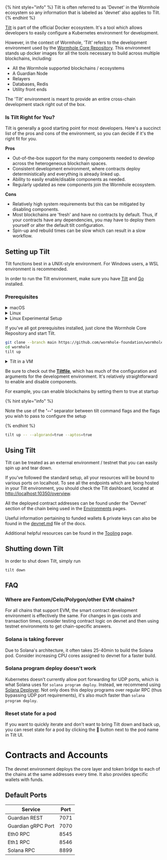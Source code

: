 
{% hint style="info" %}
Tilt is often referred to as 'Devnet' in the Wormhole ecosystem so any information that is labeled as 'devnet' also applies to Tilt.
{% endhint %}

[Tilt](https://tilt.dev/) is part of the official Docker ecosystem. It's a tool which allows developers to easily configure a Kubernetes environment for development.

However, in the context of Wormhole, 'Tilt' refers to the development environment used by the [Wormhole Core Repository](https://github.com/wormhole-foundation/wormhole). This environment stands up docker images for all the tools necessary to build across multiple blockchains, including:

- All the Wormhole supported blockchains / ecosystems
- A Guardian Node
- Relayers
- Databases, Redis
- Utility front ends

The 'Tilt' environment is meant to provide an entire cross-chain development stack right out of the box.


### Is Tilt Right for You?

Tilt is generally a good starting point for most developers. Here's a succinct list of the pros and cons of the environment, so you can decide if it's the right fit for you.

**Pros**

- Out-of-the-box support for the many components needed to develop across the heterogeneous blockchain spaces.
- Consistent development environment, where contracts deploy deterministically and everything is already linked up.
- Ability to easily enable/disable components as needed.
- Regularly updated as new components join the Wormhole ecosystem.

**Cons**

- Relatively high system requirements but this can be mitigated by disabling components.
- Most blockchains are 'fresh' and have no contracts by default. Thus, if your contracts have any dependencies, you may have to deploy them yourself or alter the default tilt configuration.
- Spin-up and rebuild times can be slow which can result in a slow workflow.

## Setting up Tilt

Tilt functions best in a UNIX-style environment. For Windows users, a WSL environment is recommended.

In order to run the Tilt environment, make sure you have [Tilt](https://docs.tilt.dev/install.html) and [Go](https://go.dev/doc/install) installed.

### Prerequisites 

<details>
<summary>macOS</summary>

You'll need to have `homebrew` on your system if you don't already. You can grab it with:

```sh
/bin/bash -c "$(curl -fsSL https://raw.githubusercontent.com/Homebrew/install/HEAD/install.sh)"
```

#### Install Go

```sh
brew install go
```

#### Install Docker

```sh
brew install docker
```

After installation, go into Docker settings and switch ON `kubernetes`. Also configure Docker to have 4 CPUs and ~16GB of RAM.

#### Install Tilt

```sh
brew install tilt
```

</details>

<details>
<summary>Linux</summary>

#### Install Go

```sh
wget https://go.dev/dl/go1.18.1.linux-amd64.tar.gz
rm -rf /usr/local/go && tar -C /usr/local -xzf go1.18.1.linux-amd64.tar.gz
```

#### Install Docker

If you're using Linux with a window manager, consider getting Docker Desktop instead of the following command. It comes with Kubernetes built in and you won't need to download `minikube`. It's recommended to have at least 4 CPUs and 16GB RAM dedicated to Docker.

Also, make absolutely sure that you set up Docker as a non-root user.

[https://docs.docker.com/engine/install/ubuntu/#installation-methods](https://docs.docker.com/engine/install/ubuntu/#installation-methods)


{% tabs %}
{% tab title="Docker Desktop UI" %}

Enable Kubernetes by going into Settings > Kubernetes

{% endtab %}

{% tab title="CLI" %}

Install [`minikube`](https://minikube.sigs.k8s.io/docs/start/).

Configure minikube:

```sh
minikube start --driver=docker --kubernetes-version=v1.23.3 --cpus=4 --memory=14G --disk-size=10G --namespace=wormhole
```

If you reboot your VM you'll need to run the `minikube start` command again before you bring up tilt.

{% endtab %}
{% endtabs %}


#### Install Tilt

Install Tilt by copy pasting this into the Terminal:

```sh
curl -fsSL https://raw.githubusercontent.com/tilt-dev/tilt/master/scripts/install.sh | bash
```

### Clone the Wormhole Repo and start Tilt

```sh
git clone --branch main https://github.com/wormhole-foundation/wormhole.git
cd wormhole
```



</details>

<details>
<summary>Linux Experimental Setup</summary>

#### Experimental Setup Script

{% hint style="danger" %}
This is only recommended if you're running headless Linux and unable to use Docker Desktop, as you can enable Kubernetes from Docker.
{% endhint %}

There's an experimental single command setup script that should install dependencies for you on Linux and configure everything properly. 

```sh
curl $URL | sh install_linux.sh
cd wormhole/
./tilt.sh
```


</details>


If you've all got prerequisites installed, just clone the Wormhole Core Repository and start Tilt.

```sh
git clone --branch main https://github.com/wormhole-foundation/wormhole.git
cd wormhole
tilt up
```

<details>
<summary>Tilt in a VM</summary>

If you're running Tilt in a VM, you'll need to pass in some extra flags to enable Tilt to listen to incoming traffic from external addresses:

```sh
tilt up --host=0.0.0.0 -- --webHost=0.0.0.0
```

You can now access the Tilt UI at `vm_external_ip:10350`.

If the VM's external IP doesn't work, check firewall and port settings to make sure your VM allows incoming traffic.

</details>

Be sure to check out the [**Tiltfile**](https://github.com/wormhole-foundation/wormhole/blob/main/Tiltfile), which has much of the configuration and arguments for the development environment. It's relatively straightforward to enable and disable components. 

For example, you can enable blockchains by setting them to true at startup

{% hint style="info" %}

Note the use of the **'--'** separator between tilt command flags and the flags you wish to pass to configure the setup

{% endhint %}

```sh
tilt up -- --algorand=true --aptos=true
```

## Using Tilt

Tilt can be treated as an external environment / testnet that you can easily spin up and tear down.

If you've followed the standard setup, all your resources will be bound to various ports on localhost. To see all the endpoints which are being hosted in your Tilt environment, you should check the Tilt dashboard, located at [http://localhost:10350/overview](http://localhost:10350/overview).

All the deployed contract addresses can be found under the 'Devnet' section of the chain being used in the [Environments](../environments/README.md) pages.

Useful information pertaining to funded wallets & private keys can also be found in the [devnet.md](https://github.com/wormhole-foundation/wormhole/blob/main/docs/devnet.md) file of the docs.

Additional helpful resources can be found in the [Tooling](./tooling.md) page.

## Shutting down Tilt

In order to shut down Tilt, simply run

```
tilt down
```


## FAQ

### Where are Fantom/Celo/Polygon/other EVM chains?

For all chains that support EVM, the smart contract development environment is effectively the same. For changes in gas costs and transaction times, consider testing contract logic on devnet and then using testnet environments to get chain-specific answers.

### Solana is taking forever

Due to Solana's architecture, it often takes 25-40min to build the Solana pod. Consider increasing CPU cores assigned to devnet for a faster build.

### Solana program deploy doesn't work

Kubernetes doesn't currently allow port forwarding for UDP ports, which is what Solana uses for `solana program deploy`. Instead, we recommend using [Solana Deployer](https://github.com/acheroncrypto/solana-deployer). Not only does this deploy programs over regular RPC (thus bypassing UDP port requirements), it's also much faster than `solana program deploy`.

### Reset state for a pod

If you want to quickly iterate and don't want to bring Tilt down and back up, you can reset state for a pod by clicking the 🔄 button next to the pod name in Tilt UI.


# Contracts and Accounts

The devnet environment deploys the core layer and token bridge to each of the chains at the same addresses every time. It also provides specific wallets with funds.

## Default Ports 

| Service | Port |
| ------- | ---- |
| Guardian REST | 7071 | 
| Guardian gRPC Port | 7070 | 
| Eth0 RPC | 8545 | 
| Eth1 RPC | 8546 |
| Solana RPC | 8899 | 